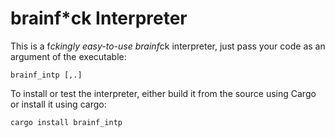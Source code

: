 # brainf*ck Interpreter

This is a f*ckingly easy-to-use brainf*ck interpreter, just pass your code as 
an argument of the executable: 
```shell
brainf_intp [,.]
```

To install or test the interpreter, either build it from the source using Cargo
or install it using cargo:
```
cargo install brainf_intp
```
